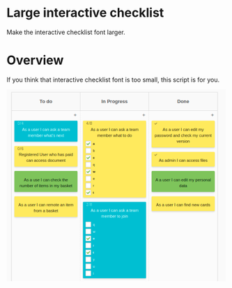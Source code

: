 # Large interactive checklist
Make the interactive checklist font larger.

# Overview
If you think that interactive checklist font is too small, this script is for you.

![preview](preview.png)
